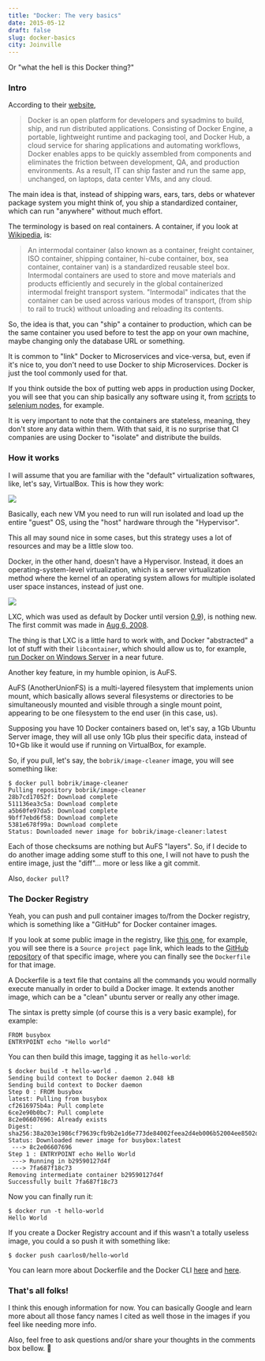 ```yaml
---
title: "Docker: The very basics"
date: 2015-05-12
draft: false
slug: docker-basics
city: Joinville
---
```


Or "what the hell is this Docker thing?"

### Intro

According to their [website](https://www.docker.com/),

> Docker is an open platform for developers and sysadmins to build, ship, and run distributed applications. Consisting of Docker Engine, a portable, lightweight runtime and packaging tool, and Docker Hub, a cloud service for sharing applications and automating workflows, Docker enables apps to be quickly assembled from components and eliminates the friction between development, QA, and production environments. As a result, IT can ship faster and run the same app, unchanged, on laptops, data center VMs, and any cloud.

The main idea is that, instead of shipping wars, ears, tars, debs or whatever package system you might think of, you ship a standardized container, which can run "anywhere" without much effort.

The terminology is based on real containers. A container, if you look at [Wikipedia](http://en.wikipedia.org/wiki/Intermodal_container), is:

> An intermodal container (also known as a container, freight container, ISO container, shipping container, hi-cube container, box, sea container, container van) is a standardized reusable steel box. Intermodal containers are used to store and move materials and products efficiently and securely in the global containerized intermodal freight transport system. "Intermodal" indicates that the container can be used across various modes of transport, (from ship to rail to truck) without unloading and reloading its contents.

So, the idea is that, you can "ship" a container to production, which can be the same container you used before to test the app on your own machine, maybe changing only the database URL or something.

It is common to "link" Docker to Microservices and vice-versa, but, even if it's nice to, you don't need to use Docker to ship Microservices. Docker is just the tool commonly used for that.

If you think outside the box of putting web apps in production using Docker, you will see that you can ship basically any software using it, from [scripts](https://github.com/bobrik/docker-image-cleaner) to
[selenium nodes](https://github.com/SeleniumHQ/docker-selenium), for example. 

It is very important to note that the containers are stateless, meaning, they don't store any data within them. With that said, it is no surprise that CI companies are using Docker to "isolate" and distribute the builds.

### How it works

I will assume that you are familiar with the "default" virtualization softwares, like, let's say, VirtualBox. This is how they work:

![](Untitled-e61fbc79-5962-4964-b197-d13567631d55.png)

Basically, each new VM you need to run will run isolated and load up the entire "guest" OS, using the "host" hardware through the "Hypervisor".

This all may sound nice in some cases, but this strategy uses a lot of resources and may be a little slow too.

Docker, in the other hand, doesn't have a Hypervisor. Instead, it does an operating-system-level virtualization, which is a server virtualization method where the kernel of an operating system allows for multiple isolated user space instances, instead of just one.

![](Untitled-c342671f-1dd2-4bd8-bcd9-b7c1b503e6f5.png)

LXC, which was used as default by Docker until version [0.9](https://blog.docker.com/2014/03/docker-0-9-introducing-execution-drivers-and-libcontainer/)), is nothing new. The first commit was made in [Aug 6, 2008](https://github.com/lxc/lxc/commit/5e97c3fcce787a5bc0f8ceef43aa3e05195b480a).

The thing is that LXC is a little hard to work with, and Docker "abstracted" a lot of stuff with their `libcontainer`, which should allow us to, for example, [run Docker on Windows Server](http://www.pcworld.com/article/2834132/microsoft-to-bring-docker-to-windows-server.html) in a near future.

Another key feature, in my humble opinion, is AuFS. 

AuFS (AnotherUnionFS) is a multi-layered filesystem that implements union mount, which basically allows several filesystems or directories to be simultaneously mounted and visible through a single mount point, appearing to be one filesystem to the end user (in this case, us).

Supposing you have 10 Docker containers based on, let's say, a 1Gb Ubuntu Server image, they will all use only 1Gb plus their specific data, instead of 10+Gb like it would use if running on VirtualBox, for  example.

So, if you pull, let's say, the `bobrik/image-cleaner` image, you will see something like:

```
$ docker pull bobrik/image-cleaner
Pulling repository bobrik/image-cleaner
28b7cd17052f: Download complete
511136ea3c5a: Download complete
a5b60fe97da5: Download complete
9bff7ebd6f58: Download complete
5381e678f99a: Download complete
Status: Downloaded newer image for bobrik/image-cleaner:latest
```

Each of those checksums are nothing but AuFS "layers". So, if I decide to do another image adding some stuff to this one, I will not have to push the entire image, just the "diff"… more or less like a git  commit.

Also, `docker pull`?

### The Docker Registry

Yeah, you can push and pull container images to/from the Docker registry, which is something like a "GitHub" for Docker container images.

If you look at some public image in the registry, like [this one](https://registry.hub.docker.com/u/bobrik/image-cleaner/), for example, you will see there is a `Source project page` link, which leads to the [GitHub repository](https://github.com/bobrik/docker-image-cleaner) of that specific image, where you can finally see the `Dockerfile` for that image.

A Dockerfile is a text file that contains all the commands you would normally execute manually in order to build a Docker image. It extends another image, which can be a "clean" ubuntu server or really any other image.

The sintax is pretty simple (of course this is a very basic example), for example:

```
FROM busybox
ENTRYPOINT echo "Hello world"
```

You can then build this image, tagging it as `hello-world`:

```
$ docker build -t hello-world .
Sending build context to Docker daemon 2.048 kB
Sending build context to Docker daemon
Step 0 : FROM busybox
latest: Pulling from busybox
cf2616975b4a: Pull complete
6ce2e90b0bc7: Pull complete
8c2e06607696: Already exists
Digest: sha256:38a203e1986cf79639cfb9b2e1d6e773de84002feea2d4eb006b52004ee8502d
Status: Downloaded newer image for busybox:latest
 ---> 8c2e06607696
Step 1 : ENTRYPOINT echo Hello World
 ---> Running in b29590127d4f
 ---> 7fa687f18c73
Removing intermediate container b29590127d4f
Successfully built 7fa687f18c73
```

Now you can finally run it:

```
$ docker run -t hello-world
Hello World
```

If you create a Docker Registry account and if this wasn't a totally useless image, you could a so push it with something like:

```
$ docker push caarlos0/hello-world
```

You can learn more about Dockerfile and the Docker CLI [here](https://docs.docker.com/engine/reference/builder/) and [here](https://docs.docker.com/engine/reference/commandline/).

### That's all folks!

I think this enough information for now. You can basically Google and learn more about all those fancy names I cited as well those in the images if you feel like needing more info.

Also, feel free to ask questions and/or share your thoughts in the comments box bellow. 🍻
